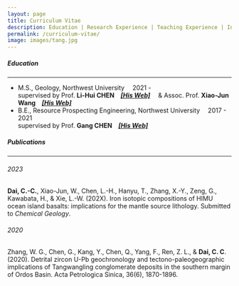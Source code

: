 ```yaml
---
layout: page
title: Curriculum Vitae
description: Education | Research Experience | Teaching Experience | Invited Talks | Research Award | Publications
permalink: /curriculum-vitae/
image: images/tang.jpg
---
```


##### <a name="education"></a>Education

---

- M.S., Geology, Northwest University &emsp;<span class="date">2021 - </span>
<br> supervised by Prof. **Li-Hui CHEN**&emsp;[<em>**[His Web]**</em>](http://www.rockingmantle.com/en/col.jsp?id=170) &emsp;& Assoc. Prof. **Xiao-Jun Wang**&emsp;[<em>**[His Web]**</em>](http://www.rockingmantle.com/en/col.jsp?id=174)
- B.E., Resource Prospecting Engineering, Northwest University &emsp;<span class="date">2017 - 2021</span>
  <br>supervised by Prof. **Gang CHEN**&emsp;[<em>**[His Web]**</em>](http://geology.nwu.edu.cn/article/teacher/id/71.html)

##### <a name="publications"></a>Publications

---

###### <a name="publications-2020"></a>2023

**Dai, C.-C.**, Xiao-Jun, W., Chen, L.-H., Hanyu, T., Zhang, X.-Y., Zeng, G., Kawabata, H., & Xie, L.-W. (202X). Iron isotopic compositions of HIMU ocean island basalts: implications for the mantle source lithology. Submitted to *Chemical Geology*. 	



###### <a name="publications-2020"></a>2020

Zhang, W. G., Chen, G., Kang, Y., Chen, Q., Yang, F., Ren, Z. L., & **Dai, C. C**. (2020). Detrital zircon U-Pb geochronology and tectono-paleogeographic implications of Tangwangling conglomerate deposits in the southern margin of Ordos Basin. Acta Petrologica Sinica, 36(6), 1870-1896.
